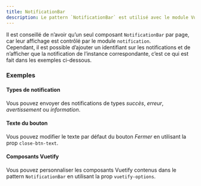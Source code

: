 ```yaml
---
title: NotificationBar
description: Le pattern `NotificationBar` est utilisé avec le module Vuex `notification` pour afficher des notifications à l’utilisateur.
---
```


<doc-tabs>

<doc-tab-item label="Utilisation">

<doc-example file="notification-bar/usage"></doc-example>

<doc-alert type="info">

Il est conseillé de n’avoir qu’un seul composant `NotificationBar` par page, car leur affichage est contrôlé par le module `notification`.<br>
Cependant, il est possible d’ajouter un identifiant sur les notifications et de n’afficher que la notification de l’instance correspondante, c’est ce qui est fait dans les exemples ci-dessous.

</doc-alert>

### Exemples

#### Types de notification

Vous pouvez envoyer des notifications de types *succès*, *erreur*, *avertissement* ou *information*.

<doc-example file="notification-bar/types"></doc-example>

</doc-tab-item>

<doc-tab-item label="API">
<doc-api name="notification-bar"></doc-api>
</doc-tab-item>

<doc-tab-item label="Personnalisation">

#### Texte du bouton

Vous pouvez modifier le texte par défaut du bouton *Fermer* en utilisant la prop `close-btn-text`.

<doc-example file="notification-bar/label"></doc-example>

#### Composants Vuetify

Vous pouvez personnaliser les composants Vuetify contenus dans le pattern `NotificationBar` en utilisant la prop `vuetify-options`.

<doc-example file="notification-bar/options"></doc-example>

</doc-tab-item>

</doc-tabs>
